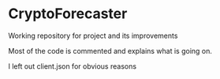 # CryptoForecaster
Working repository for project and its improvements

Most of the code is commented and explains what is going on.

I left out client.json for obvious reasons
